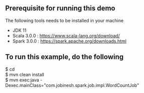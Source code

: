 ## Prerequisite for running this demo    
The following tools needs to be installed in your machine         
- JDK 11     
- Scala 3.0.0 : https://www.scala-lang.org/download/     
- Spark 3.0.0 : https://spark.apache.org/downloads.html     
     
## To run this example, do the following
$ cd <spark-demo-project>      
$ mvn clean install      
$ mvn exec:java -Dexec.mainClass="com.jobinesh.spark.job.impl.WordCountJob"    

